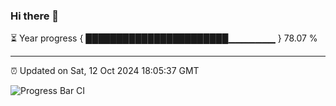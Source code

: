 ### Hi there 👋

⏳ Year progress { ███████████████████████▁▁▁▁▁▁▁ } 78.07 %

---

⏰ Updated on Sat, 12 Oct 2024 18:05:37 GMT

![Progress Bar CI](https://github.com/liununu/liununu/workflows/Progress%20Bar%20CI/badge.svg)
